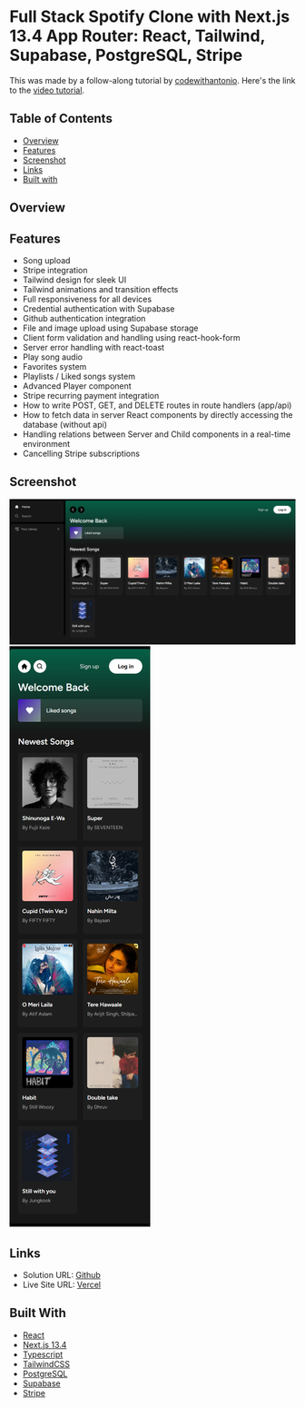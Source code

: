 # Full Stack Spotify Clone with Next.js 13.4 App Router: React, Tailwind, Supabase, PostgreSQL, Stripe
This was made by a follow-along tutorial by [codewithantonio](https://www.codewithantonio.com/projects/spotify). Here's the link to the [video tutorial](https://youtu.be/2aeMRB8LL4o).

## Table of Contents
* [Overview](https://github.com/Ashrita-Das/spotify-clone/#overview)
* [Features](https://github.com/Ashrita-Das/spotify-clone/#features)
* [Screenshot](https://github.com/Ashrita-Das/spotify-clone/#screenshot)
* [Links](https://github.com/Ashrita-Das/spotify-clone/#links)
* [Built with](https://github.com/Ashrita-Das/spotify-clone/#built-with)

## Overview
## Features
- Song upload
- Stripe integration
- Tailwind design for sleek UI
- Tailwind animations and transition effects
- Full responsiveness for all devices
- Credential authentication with Supabase
- Github authentication integration
- File and image upload using Supabase storage
- Client form validation and handling using react-hook-form
- Server error handling with react-toast
- Play song audio
- Favorites system
- Playlists / Liked songs system
- Advanced Player component
- Stripe recurring payment integration
- How to write POST, GET, and DELETE routes in route handlers (app/api)
- How to fetch data in server React components by directly accessing the database (without api)
- Handling relations between Server and Child components in a real-time environment
- Cancelling Stripe subscriptions

## Screenshot
![Desktop-screenshot](https://github.com/Ashrita-Das/spotify-clone/blob/main/screenshot/Spotify-Clone-desktop.png)
![Mobile-screenshot](https://github.com/Ashrita-Das/spotify-clone/blob/main/screenshot/Spotify-Clone-mobile.png)

## Links
- Solution URL: [Github](https://github.com/Ashrita-Das/spotify-clone)
- Live Site URL: [Vercel](https://spotify-clone-chi-two.vercel.app/)

## Built With
- [React](https://react.dev/)
- [Next.js 13.4](https://nextjs.org/)
- [Typescript](https://www.typescriptlang.org/)
- [TailwindCSS](https://tailwindcss.com/)
- [PostgreSQL](https://www.postgresql.org/)
- [Supabase](https://supabase.com/)
- [Stripe](https://stripe.com/)
